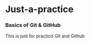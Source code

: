 # Just-a-practice

<h3>Basics of Git & GitHub</h3>
<p>This is just for practicd Git and Github </p>
